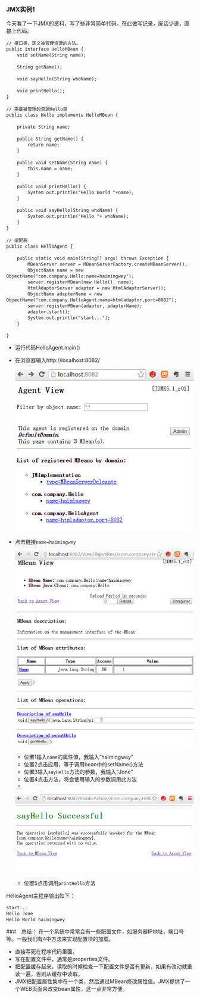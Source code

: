 ### JMX实例1

今天看了一下JMX的资料，写了些非常简单代码。在此做写记录，废话少说，直接上代码。

	// 接口类，定义被管理资源的方法。
	public interface HelloMBean {
	    void setName(String name);
	
	    String getName();
	
	    void sayHello(String whoName);
	
	    void printHello();
	}

	// 需要被管理的资源Hello类
	public class Hello implements HelloMBean {
	
	    private String name;
	
	    public String getName() {
	        return name;
	    }
	
	    public void setName(String name) {
	        this.name = name;
	    }
	
	    public void printHello() {
	        System.out.println("Hello World "+name);
	    }
	
	    public void sayHello(String whoName) {
	        System.out.println("Hello "+ whoName);
	    }
	}
	
	// 适配器
	public class HelloAgent {
	
	    public static void main(String[] args) throws Exception {
	        MBeanServer server = MBeanServerFactory.createMBeanServer();
	        ObjectName name = new ObjectName("com.company.Hello:name=haimingwey");
	        server.registerMBean(new Hello(), name);
	        HtmlAdaptorServer adaptor = new HtmlAdaptorServer();
	        ObjectName adapterName = new ObjectName("com.company.HelloAgent:name=htmladaptor,port=8082");
	        server.registerMBean(adaptor, adapterName);
	        adaptor.start();
	        System.out.println("start...");
	    }
	    
	}
	

- 运行代码HelloAgent.main()
- 在浏览器输入http://localhost:8082/

	![在浏览器输入http://localhost:8082/](./Figure/jmx/demo1-Agent-View.jpg)

- 点击链接`name=haimingwey`

	![MBean view Hello](./Figure/jmx/demo1-MBean-View-Hello.jpg)

	- 位置1输入`name`的属性值，我输入“haimingwey”
	- 位置2点击应用，等于调用bean中的setName()方法
	- 位置3输入`sayHello`方法的参数，我输入“Jone”
	- 位置4点击方法，将会使用输入的参数调用此方法
	- 
	![demo1-sayHello-Successful](./Figure/jmx/demo1-sayHello-Successful.jpg)

	- 位置5点击调用`printHello`方法

HelloAgent主程序输出如下：

	start...
	Hello Jone
	Hello World haimingwey

###　总结：
在一个系统中常常会有一些配置文件，如服务器IP地址，端口号等。一般我们有4中方法来实现配置项的加载。
- 直接写死在程序代码里面。
- 写在配置文件中，通常是properties文件。
- 把配置缓存起来，读取的时候检查一下配置文件是否有更新，如果有改动就重读一遍，否则从缓存中读取。
- JMX把配置属性集中在一个类，然后通过MBean修改属性值。JMX提供了一个WEB页面来改变bean属性，这一点非常方便。
